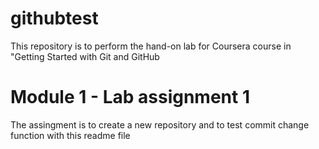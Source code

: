 # githubtest
This repository is to perform the hand-on lab for Coursera course in "Getting Started with Git and GitHub

# Module 1 - Lab assignment 1
The assingment is to create a new repository and to test commit change function with this readme file
